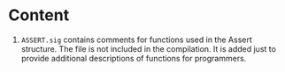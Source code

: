 # Content
1. `ASSERT.sig` contains comments for functions used in the Assert structure. The file is not included in the compilation. 
It is added just to provide additional descriptions of functions for programmers.